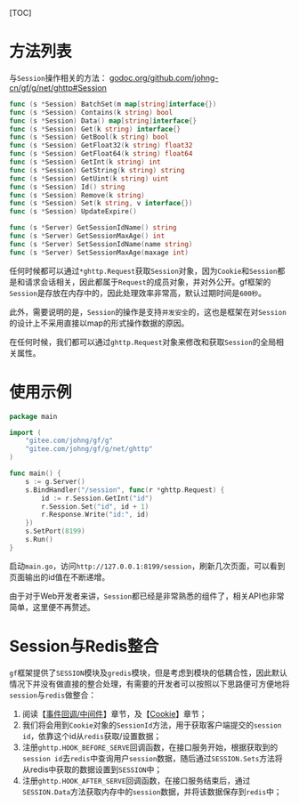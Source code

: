 
[TOC]


# 方法列表

与`Session`操作相关的方法：
[godoc.org/github.com/johng-cn/gf/g/net/ghttp#Session](https://godoc.org/github.com/johng-cn/gf/g/net/ghttp#Session)
```go
func (s *Session) BatchSet(m map[string]interface{})
func (s *Session) Contains(k string) bool
func (s *Session) Data() map[string]interface{}
func (s *Session) Get(k string) interface{}
func (s *Session) GetBool(k string) bool
func (s *Session) GetFloat32(k string) float32
func (s *Session) GetFloat64(k string) float64
func (s *Session) GetInt(k string) int
func (s *Session) GetString(k string) string
func (s *Session) GetUint(k string) uint
func (s *Session) Id() string
func (s *Session) Remove(k string)
func (s *Session) Set(k string, v interface{})
func (s *Session) UpdateExpire()

func (s *Server) GetSessionIdName() string
func (s *Server) GetSessionMaxAge() int
func (s *Server) SetSessionIdName(name string)
func (s *Server) SetSessionMaxAge(maxage int)
```
任何时候都可以通过```*ghttp.Request```获取`Session`对象，因为`Cookie`和`Session`都是和请求会话相关，因此都属于`Request`的成员对象，并对外公开。gf框架的`Session`是存放在内存中的，因此处理效率非常高，默认过期时间是`600秒`。

此外，需要说明的是，`Session`的操作是支持`并发安全`的，这也是框架在对`Session`的设计上不采用直接以map的形式操作数据的原因。

在任何时候，我们都可以通过`ghttp.Request`对象来修改和获取`Session`的全局相关属性。

# 使用示例

```go
package main

import (
    "gitee.com/johng/gf/g"
    "gitee.com/johng/gf/g/net/ghttp"
)

func main() {
    s := g.Server()
    s.BindHandler("/session", func(r *ghttp.Request) {
        id := r.Session.GetInt("id")
        r.Session.Set("id", id + 1)
        r.Response.Write("id:", id)
    })
    s.SetPort(8199)
    s.Run()
}
```
启动`main.go`，访问```http://127.0.0.1:8199/session```，刷新几次页面，可以看到页面输出的id值在不断递增。


由于对于Web开发者来讲，`Session`都已经是非常熟悉的组件了，相关API也非常简单，这里便不再赘述。

# Session与Redis整合

`gf`框架提供了`SESSION`模块及`gredis`模块，但是考虑到模块的低耦合性，因此默认情况下并没有做直接的整合处理，有需要的开发者可以按照以下思路便可方便地将`session`与`redis`做整合：
1. 阅读【[事件回调/中间件](net/ghttp/service/hook.md)】章节，及【[Cookie](net/ghttp/cookie.md)】章节；
1. 我们将会用到`Cookie`对象的`SessionId`方法，用于获取客户端提交的`session id`，依靠这个id从`redis`获取/设置数据；
1. 注册`ghttp.HOOK_BEFORE_SERVE`回调函数，在接口服务开始，根据获取到的`session id`去`redis`中查询用户`session`数据，随后通过`SESSION.Sets`方法将从redis中获取的数据设置到`SESSION`中；
1. 注册`ghttp.HOOK_AFTER_SERVE`回调函数，在接口服务结束后，通过`SESSION.Data`方法获取内存中的`session`数据，并将该数据保存到`redis`中；

